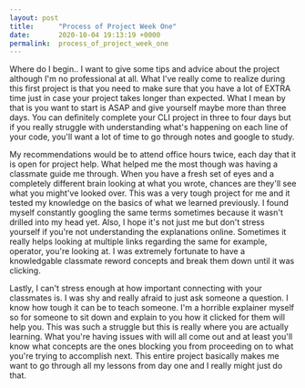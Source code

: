 ```yaml
---
layout: post
title:      "Process of Project Week One"
date:       2020-10-04 19:13:19 +0000
permalink:  process_of_project_week_one
---
```



Where do I begin.. 
I want to give some tips and advice about the project although I'm no professional at all. What I've really come to realize during this first project is that you need to make sure that you have a lot of EXTRA time just in case your project takes longer than expected. What I mean by that is you want to start is ASAP and give yourself maybe more than three days. You can definitely complete your CLI project in three to four days but if you really struggle with understanding what's happening on each line of your code, you'll want a lot of time to go through notes and google to study. 

My recommendations would be to attend office hours twice, each day that it is open for project help. What helped me the most though was having a classmate guide me through. When you have a fresh set of eyes and a completely different brain looking at what you wrote, chances are they'll see what you might've looked over. This was a very tough project for me and it tested my knowledge on the basics of what we learned previously. I found myself constantly googling the same terms sometimes because it wasn't drilled into my head yet. Also, I hope it's not just me but don't stress yourself if you're not understanding the explanations online. Sometimes it really helps looking at multiple links regarding the same for example, operator, you're looking at. I was extremely fortunate to have a knowledgable classmate reword concepts and break them down until it was clicking. 

Lastly, I can't stress enough at how important connecting with your classmates is. I was shy and really afraid to just ask someone a question. I know how tough it can be to teach someone. I'm a horrible explainer myself so for someone to sit down and explain to you how it clicked for them will help you. This was such a struggle but this is really where you are actually learning. What you're having issues with will all come out and at least you'll know what concepts are the ones blocking you from proceeding on to what you're trying to accomplish next. This entire project basically makes me want to go through all my lessons from day one and I really might just do that. 
